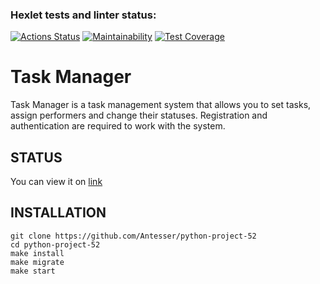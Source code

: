 ### Hexlet tests and linter status:
[![Actions Status](https://github.com/Antesser/python-project-52/workflows/hexlet-check/badge.svg)](https://github.com/Antesser/python-project-52/actions)
[![Maintainability](https://api.codeclimate.com/v1/badges/3a17dc151065814070a1/maintainability)](https://codeclimate.com/github/Antesser/python-project-52/maintainability)
[![Test Coverage](https://api.codeclimate.com/v1/badges/3a17dc151065814070a1/test_coverage)](https://codeclimate.com/github/Antesser/python-project-52/test_coverage)


# Task Manager

Task Manager is a task management system that allows you to set tasks, assign performers and change their statuses. Registration and authentication are required to work with the system.

## STATUS

You can view it on [link](https://python-project-52-production-87c1.up.railway.app/)

## INSTALLATION

    git clone https://github.com/Antesser/python-project-52
    cd python-project-52
    make install
    make migrate
    make start